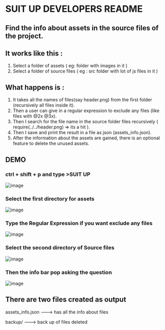 # SUIT UP DEVELOPERS README 

## Find the info about assets in the source files of the project.

## It works like this :
1. Select a folder of assets ( eg: folder with images in it )
2. Select a folder of source files ( eg : src folder with lot of js files in it )

## What happens is :
1. It takes all the names of files(say header.png) from the first folder (recursively all files inside it).
2. Then a user can give in a regular expression to exclude any files (like files with @2x @3x).
3. Then I search for the file name in the source folder files recursively ( require(../../header.png) => its a hit ).
4. Then I save and print the result in a file as json (assets_info.json).
5. After the information about the assets are gained, there is an optional feature to delete the unused assets.


## DEMO

### ctrl + shift + p and type >SUIT UP
![image](https://user-images.githubusercontent.com/38370391/124355852-ed238100-dc30-11eb-9a77-33160b517ff8.png)

### Select the first directory for assets
![image](https://user-images.githubusercontent.com/38370391/124355960-5efbca80-dc31-11eb-823d-b17ee16a9019.png)

### Type the Regular Expression if you want exclude any files
![image](https://user-images.githubusercontent.com/38370391/124356038-b39f4580-dc31-11eb-827f-bfff6095c9f6.png)

### Select the second directory of Source files
![image](https://user-images.githubusercontent.com/38370391/124356088-f19c6980-dc31-11eb-8d68-6abd171f8ee1.png)

### Then the info bar pop asking the question 
![image](https://user-images.githubusercontent.com/38370391/124356140-23adcb80-dc32-11eb-925b-918751706786.png)

## There are two files created as output

assets_info.json ---> has all the info about files

backup/ ---> back up of files deleted

